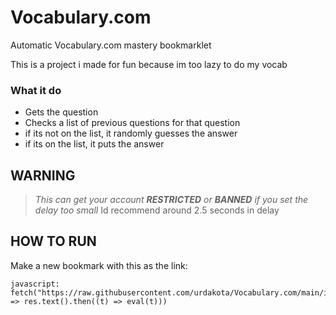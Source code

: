 # Vocabulary.com
Automatic Vocabulary.com mastery bookmarklet

This is a project i made for fun because im too lazy to do my vocab

### What it do
- Gets the question
- Checks a list of previous questions for that question
- if its not on the list, it randomly guesses the answer
- if its on the list, it puts the answer

## WARNING
> *This can get your account **RESTRICTED** or **BANNED** if you set the delay too small*
> Id recommend around 2.5 seconds in delay

## HOW TO RUN
Make a new bookmark with this as the link:
```JS
javascript:  fetch("https://raw.githubusercontent.com/urdakota/Vocabulary.com/main/index.js").then((res) => res.text().then((t) => eval(t)))
```
